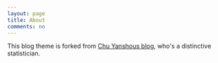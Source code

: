 ```yaml
---
layout: page
title: About
comments: no
---
```


This blog theme is forked from [Chu Yanshous blog](http://yanshuo.name), who's a distinctive statistician.

